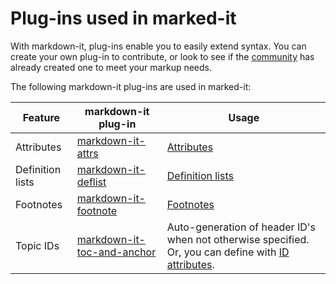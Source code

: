 # Plug-ins used in marked-it

With markdown-it, plug-ins enable you to easily extend syntax. You can create your own plug-in to contribute, or look to see if the [community](https://www.npmjs.org/browse/keyword/markdown-it-plugin) has already created one to meet your markup needs.

The following markdown-it plug-ins are used in marked-it:

| Feature | markdown-it plug-in | Usage |
|---------|-------------------|-------------------------------------------------------|
| Attributes | [markdown-it-attrs](https://github.com/IBM/markdown-it-attrs) | [Attributes](attributes) |
| Definition lists | [markdown-it-deflist](https://www.npmjs.com/package/markdown-it-deflist) | [Definition lists](definition-lists) |
| Footnotes | [markdown-it-footnote](https://www.npmjs.com/package/markdown-it-footnote) |[Footnotes](footnotes) |
| Topic IDs | [markdown-it-toc-and-anchor](https://www.npmjs.com/package/markdown-it-toc-and-anchor) | Auto-generation of header ID's when not otherwise specified. Or, you can define with [ID attributes](attributes). |